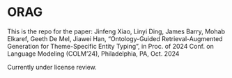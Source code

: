 # ORAG
This is the repo for the paper:
Jinfeng Xiao, Linyi Ding, James Barry, Mohab Elkaref, Geeth De Mel, Jiawei Han, “Ontology-Guided Retrieval-Augmented Generation for Theme-Specific Entity Typing”, in Proc. of 2024 Conf. on Language Modeling (COLM’24), Philadelphia, PA, Oct. 2024

Currently under license review.
